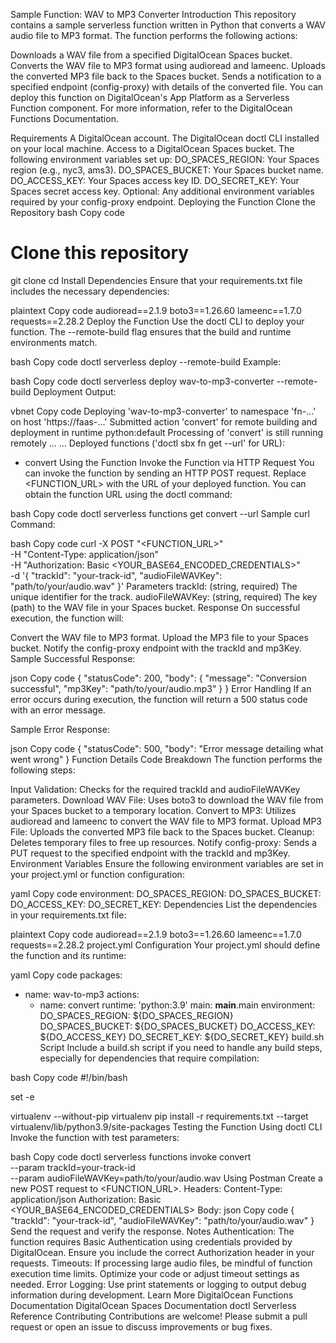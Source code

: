 Sample Function: WAV to MP3 Converter
Introduction
This repository contains a sample serverless function written in Python that converts a WAV audio file to MP3 format. The function performs the following actions:

Downloads a WAV file from a specified DigitalOcean Spaces bucket.
Converts the WAV file to MP3 format using audioread and lameenc.
Uploads the converted MP3 file back to the Spaces bucket.
Sends a notification to a specified endpoint (config-proxy) with details of the converted file.
You can deploy this function on DigitalOcean's App Platform as a Serverless Function component. For more information, refer to the DigitalOcean Functions Documentation.

Requirements
A DigitalOcean account.
The DigitalOcean doctl CLI installed on your local machine.
Access to a DigitalOcean Spaces bucket.
The following environment variables set up:
DO_SPACES_REGION: Your Spaces region (e.g., nyc3, ams3).
DO_SPACES_BUCKET: Your Spaces bucket name.
DO_ACCESS_KEY: Your Spaces access key ID.
DO_SECRET_KEY: Your Spaces secret access key.
Optional: Any additional environment variables required by your config-proxy endpoint.
Deploying the Function
Clone the Repository
bash
Copy code
# Clone this repository
git clone <your-repo-url>
cd <your-repo-directory>
Install Dependencies
Ensure that your requirements.txt file includes the necessary dependencies:

plaintext
Copy code
audioread==2.1.9
boto3==1.26.60
lameenc==1.7.0
requests==2.28.2
Deploy the Function
Use the doctl CLI to deploy your function. The --remote-build flag ensures that the build and runtime environments match.

bash
Copy code
doctl serverless deploy <your-directory> --remote-build
Example:

bash
Copy code
doctl serverless deploy wav-to-mp3-converter --remote-build
Deployment Output:

vbnet
Copy code
Deploying 'wav-to-mp3-converter'
  to namespace 'fn-...'
  on host 'https://faas-...'
Submitted action 'convert' for remote building and deployment in runtime python:default
Processing of 'convert' is still running remotely ...
...
Deployed functions ('doctl sbx fn get <funcName> --url' for URL):
  - convert
Using the Function
Invoke the Function via HTTP Request
You can invoke the function by sending an HTTP POST request. Replace <FUNCTION_URL> with the URL of your deployed function. You can obtain the function URL using the doctl command:

bash
Copy code
doctl serverless functions get convert --url
Sample curl Command:

bash
Copy code
curl -X POST "<FUNCTION_URL>" \
  -H "Content-Type: application/json" \
  -H "Authorization: Basic <YOUR_BASE64_ENCODED_CREDENTIALS>" \
  -d '{
        "trackId": "your-track-id",
        "audioFileWAVKey": "path/to/your/audio.wav"
      }'
Parameters
trackId: (string, required) The unique identifier for the track.
audioFileWAVKey: (string, required) The key (path) to the WAV file in your Spaces bucket.
Response
On successful execution, the function will:

Convert the WAV file to MP3 format.
Upload the MP3 file to your Spaces bucket.
Notify the config-proxy endpoint with the trackId and mp3Key.
Sample Successful Response:

json
Copy code
{
  "statusCode": 200,
  "body": {
    "message": "Conversion successful",
    "mp3Key": "path/to/your/audio.mp3"
  }
}
Error Handling
If an error occurs during execution, the function will return a 500 status code with an error message.

Sample Error Response:

json
Copy code
{
  "statusCode": 500,
  "body": "Error message detailing what went wrong"
}
Function Details
Code Breakdown
The function performs the following steps:

Input Validation: Checks for the required trackId and audioFileWAVKey parameters.
Download WAV File: Uses boto3 to download the WAV file from your Spaces bucket to a temporary location.
Convert to MP3: Utilizes audioread and lameenc to convert the WAV file to MP3 format.
Upload MP3 File: Uploads the converted MP3 file back to the Spaces bucket.
Cleanup: Deletes temporary files to free up resources.
Notify config-proxy: Sends a PUT request to the specified endpoint with the trackId and mp3Key.
Environment Variables
Ensure the following environment variables are set in your project.yml or function configuration:

yaml
Copy code
environment:
  DO_SPACES_REGION: <your-spaces-region>
  DO_SPACES_BUCKET: <your-spaces-bucket-name>
  DO_ACCESS_KEY: <your-spaces-access-key>
  DO_SECRET_KEY: <your-spaces-secret-key>
Dependencies
List the dependencies in your requirements.txt file:

plaintext
Copy code
audioread==2.1.9
boto3==1.26.60
lameenc==1.7.0
requests==2.28.2
project.yml Configuration
Your project.yml should define the function and its runtime:

yaml
Copy code
packages:
  - name: wav-to-mp3
    actions:
      - name: convert
        runtime: 'python:3.9'
        main: __main__.main
    environment:
      DO_SPACES_REGION: ${DO_SPACES_REGION}
      DO_SPACES_BUCKET: ${DO_SPACES_BUCKET}
      DO_ACCESS_KEY: ${DO_ACCESS_KEY}
      DO_SECRET_KEY: ${DO_SECRET_KEY}
build.sh Script
Include a build.sh script if you need to handle any build steps, especially for dependencies that require compilation:

bash
Copy code
#!/bin/bash

set -e

virtualenv --without-pip virtualenv
pip install -r requirements.txt --target virtualenv/lib/python3.9/site-packages
Testing the Function
Using doctl CLI
Invoke the function with test parameters:

bash
Copy code
doctl serverless functions invoke convert \
  --param trackId=your-track-id \
  --param audioFileWAVKey=path/to/your/audio.wav
Using Postman
Create a new POST request to <FUNCTION_URL>.
Headers:
Content-Type: application/json
Authorization: Basic <YOUR_BASE64_ENCODED_CREDENTIALS>
Body:
json
Copy code
{
  "trackId": "your-track-id",
  "audioFileWAVKey": "path/to/your/audio.wav"
}
Send the request and verify the response.
Notes
Authentication: The function requires Basic Authentication using credentials provided by DigitalOcean. Ensure you include the correct Authorization header in your requests.
Timeouts: If processing large audio files, be mindful of function execution time limits. Optimize your code or adjust timeout settings as needed.
Error Logging: Use print statements or logging to output debug information during development.
Learn More
DigitalOcean Functions Documentation
DigitalOcean Spaces Documentation
doctl Serverless Reference
Contributing
Contributions are welcome! Please submit a pull request or open an issue to discuss improvements or bug fixes.